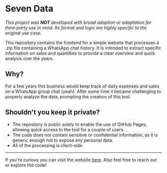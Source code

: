 # Seven Data

_This project was **NOT** developed with broad adoption or adaptation for third-party use in mind. Its format and logic are highly specific to the original use case._

This repository contains the frontend for a simple website that processes a .zip file containing a WhatsApp chat history. It is intended to extract specific information on sales and quantities to provide a clear overview and quick analysis over the years.

## Why?

For a few years this business would keep track of daily expenses and sales on a WhatsApp group chat (yeah). After some time it became challenging to properly analyze the data, prompting the creation of this tool.

## Shouldn't you keep it private?

* The repository is public solely to enable the use of GitHub Pages, allowing quick access to the tool for a couple of users.
* The code does not contain sensitive or confidential information, as it is generic enough not to expose any personal data.
* All of the processing is client-side.

---
If you're curious you can visit the website [here](https://guifrantz.github.io/SevenData/index.html). Also feel free to reach out or explore the code!